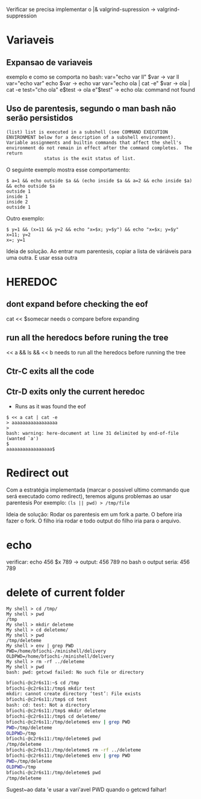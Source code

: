 Verificar se precisa implementar o |&
valgrind-supression -> valgrind-suppression

# Variaveis

## Expansao de variaveis
exemplo e como se comporta no bash:
var="echo var      ll"
$var -> var      ll
var="echo                var"
echo $var -> echo var
var="echo     ola | cat -e"
$var -> ola | cat -e
test="cho ola"
e$test -> ola
e"$test" -> echo ola: command not found

## Uso de parentesis, segundo o man bash não serão persistidos
```
(list) list is executed in a subshell (see COMMAND EXECUTION ENVIRONMENT below for a description of a subshell environment).  Variable assignments and builtin commands that affect the shell's environment do not remain in effect after the command completes.  The return
              status is the exit status of list.
```
O seguinte exemplo mostra esse comportamento:
```
$ a=1 && echo outside $a && (echo inside $a && a=2 && echo inside $a) && echo outside $a
outside 1
inside 1
inside 2
outside 1
```

Outro exemplo:
```
$ y=1 && (x=11 && y=2 && echo "x=$x; y=$y") && echo "x=$x; y=$y"
x=11; y=2
x=; y=1
```

Ideia de solução. Ao entrar num parentesis, copiar a lista de váriáveis para uma outra. E usar essa outra

# HEREDOC
## dont expand before checking the eof
cat << $somecar
needs o compare before expanding

## run all the heredocs before runing the tree
<< a && ls && << b
needs to run all the heredocs before running the tree

## Ctr-C exits all the code

## Ctr-D exits only the current heredoc
- Runs as it was found the eof
```
$ << a cat | cat -e
> aaaaaaaaaaaaaaaaa
>
bash: warning: here-document at line 31 delimited by end-of-file (wanted `a')
$
aaaaaaaaaaaaaaaaa$
```

# Redirect out

Com a estratégia implementada (marcar o possivel ultimo commando que será executado como redirect), teremos alguns problemas ao usar parentesis
Por exemplo: `(ls || pwd) > /tmp/file`

Ideia de solução: Rodar os parentesis em um fork a parte. O before iria fazer o fork. O filho iria rodar e todo output do filho iria para o arquivo.

# echo

verificar: echo 456 $x 789 -> output: 456  789
no bash o output seria: 456 789

# delete of current folder

``` minishell
My shell > cd /tmp/
My shell > pwd
/tmp
My shell > mkdir deleteme
My shell > cd deleteme/
My shell > pwd
/tmp/deleteme
My shell > env | grep PWD
PWD=/home/bfiochi-/minishell/delivery
OLDPWD=/home/bfiochi-/minishell/delivery
My shell > rm -rf ../deleteme
My shell > pwd
bash: pwd: getcwd failed: No such file or directory
```

```bash
bfiochi-@c2r6s11:~$ cd /tmp
bfiochi-@c2r6s11:/tmp$ mkdir test
mkdir: cannot create directory ‘test’: File exists
bfiochi-@c2r6s11:/tmp$ cd test
bash: cd: test: Not a directory
bfiochi-@c2r6s11:/tmp$ mkdir deleteme
bfiochi-@c2r6s11:/tmp$ cd deleteme/
bfiochi-@c2r6s11:/tmp/deleteme$ env | grep PWD
PWD=/tmp/deleteme
OLDPWD=/tmp
bfiochi-@c2r6s11:/tmp/deleteme$ pwd
/tmp/deleteme
bfiochi-@c2r6s11:/tmp/deleteme$ rm -rf ../deleteme
bfiochi-@c2r6s11:/tmp/deleteme$ env | grep PWD
PWD=/tmp/deleteme
OLDPWD=/tmp
bfiochi-@c2r6s11:/tmp/deleteme$ pwd
/tmp/deleteme
```

Sugest~ao data 'e usar a vari'avel PWD quando o getcwd falhar!
